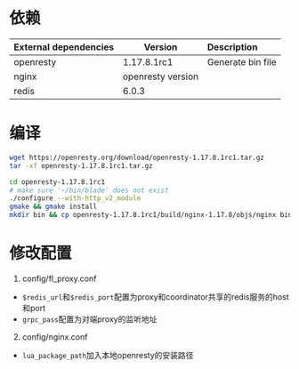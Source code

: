 # 依赖

| External dependencies  | Version           | Description              |
| ---------------------- | ----------------- | :----------------------- |
| openresty              | 1.17.8.1rc1       | Generate bin file        |
| nginx                  | openresty version |                          |
| redis                  | 6.0.3             |                          |

# 编译

```bash
wget https://openresty.org/download/openresty-1.17.8.1rc1.tar.gz
tar -xf openresty-1.17.8.1rc1.tar.gz

cd openresty-1.17.8.1rc1
# make sure '~/bin/blade' does not exist
./configure --with-http_v2_module 
gmake && gmake install
mkdir bin && cp openresty-1.17.8.1rc1/build/nginx-1.17.8/objs/nginx bin/ 
```

# 修改配置

1. config/fl_proxy.conf
  - `$redis_url`和`$redis_port`配置为proxy和coordinator共享的redis服务的host和port
  - `grpc_pass`配置为对端proxy的监听地址
2. config/nginx.conf
  - `lua_package_path`加入本地openresty的安装路径


